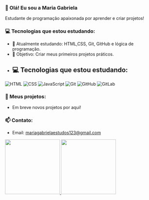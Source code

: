 ### 👋 Olá! Eu sou a Maria Gabriela
Estudante de programação apaixonada por aprender e criar projetos!

### 💻 Tecnologias que estou estudando:
- 🧠 Atualmente estudando: HTML,CSS, Git, GitHub e lógica de programação.
- 🎯 Objetivo: Criar meus primeiros projetos práticos.
- ## 💻 Tecnologias que estou estudando:


          
![HTML](https://img.shields.io/badge/HTML5-e34c26?style=flat&logo=html5&logoColor=white)
![CSS](https://img.shields.io/badge/CSS3-1572b6?style=flat&logo=css3&logoColor=white)
![JavaScript](https://img.shields.io/badge/JavaScript-f7df1e?style=flat&logo=javascript&logoColor=black)
![Git](https://img.shields.io/badge/Git-F05032?style=flat&logo=git&logoColor=white)
![GitHub](https://img.shields.io/badge/GitHub-181717?style=flat&logo=github&logoColor=white)
![GitLab](https://img.shields.io/badge/GitLab-FC6D26?style=flat&logo=gitlab&logoColor=white)


### 🚀 Meus projetos:
- Em breve novos projetos por aqui!

### 📫 Contato:
- Email: mariagabrielaestudos123@gmail.com



<div>
<a href="https://github.com/seu-usuário-aqui">
<img loading="lazy" height="180em" src="https://github-readme-stats.vercel.app/api/top-langs/?username=seu-usuário-aqui&layout=compact&langs_count=7&theme=dracula"/>
<img loading="lazy" height="180em" src="https://github-readme-stats.vercel.app/api?username=seu-usuário-aqui&show_icons=true&theme=dracula&include_all_commits=true&count_private=true"/>
</div>

